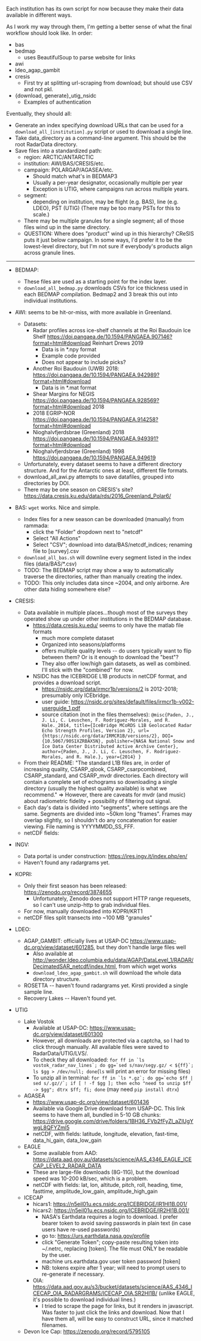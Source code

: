 Each institution has its own script for now because they make their data available in different ways.

As I work my way through them, I'm getting a better sense of what
the final workflow should look like. In order:
* bas
* bedmap
  * uses BeautifulSoup to parse website for links
* awi
* ldeo_agap_gambit
* cresis
  * First try at splitting url-scraping from download; but should use CSV and not pkl.
* {download, generate}_utig_nsidc
  * Examples of authentication

Eventually, they should all:
* Generate an index specifying download URLs that can be used for a `download_all_[institution].py` script or used to download a single line.
* Take data_directory as a command-line argument. This should be the root RadarData directory.
* Save files into a standardized path:
  * region: ARCTIC/ANTARCTIC
  * institution: AWI/BAS/CRESIS/etc.
  * campaign: POLARGAP/AGASEA/etc.
    * Should match what's in BEDMAP3
    * Usually a per-year designator, occasionally multiple per year
    * Exception is UTIG, where campaigns run across multiple years.
  * segment:
    * depending on institution, may be flight (e.g. BAS), line (e.g. LDEO), PST (UTIG) (There may be too many PSTs for this to scale.)
  * There may be multiple granules for a single segment; all of those files wind up in the same directory.
  * QUESTION: Where does "product" wind up in this hierarchy? CReSIS puts it just below campaign. In some ways, I'd prefer it to be the lowest-level directory, but I'm not sure if everybody's products align across granule lines.

--------------------

* BEDMAP:
  * These files are used as a starting point for the index layer.
  * `download_all_bedmap.py` downloads CSVs for ice thickness used in each BEDMAP compilation. Bedmap2 and 3 break this out into individual institutions.

* AWI: seems to be hit-or-miss, with more available in Greenland.
  * Datasets:
    * Radar profiles across ice-shelf channels at the Roi Baudouin Ice Shelf https://doi.pangaea.de/10.1594/PANGAEA.907146?format=html#download Reinhart Drews 2019
      * Data is in *.npy format
      * Example code provided
      * Does not appear to include picks?
    * Another Roi Baudouin (UWB) 2018: https://doi.pangaea.de/10.1594/PANGAEA.942989?format=html#download
      * Data is in *.mat format
    *  Shear Margins for NEGIS https://doi.pangaea.de/10.1594/PANGAEA.928569?format=html#download 2018
    * 2018 EGRIP-NOR https://doi.pangaea.de/10.1594/PANGAEA.914258?format=html#download
    * Nioghalvfjerdsbrae (Greenland) 2018 https://doi.pangaea.de/10.1594/PANGAEA.949391?format=html#download
    * Nioghalvfjerdsbrae (Greenland) 1998 https://doi.pangaea.de/10.1594/PANGAEA.949619
  * Unfortunately, every dataset seems to have a different directory structure. And for the Antarctic ones at least, different file formats.
  * download_all_awi.py attempts to save datafiles, grouped into directories by DOI.
  * There may be one season on CRESIS's site? https://data.cresis.ku.edu/data/rds/2016_Greenland_Polar6/

* BAS: `wget` works. Nice and simple.
  * Index files for a new season can be downloaded (manually) from rammada:
    * click the "Folder" dropdown next to "netcdf"
    * Select "All Actions"
    * Select "CSV"; download into data/BAS/netcdf_indices; renaming file to [survey].csv
  *  `download_all_bas.sh` will downline every segment listed in the index files (data/BAS/*.csv)
  * TODO: The BEDMAP script may show a way to automatically traverse the directories, rather than manually creating the index.
  * TODO: This only includes data since ~2004, and only airborne. Are other data hiding somewhere else?

* CRESIS:
  * Data available in multiple places...though most of the surveys they operated show up under other institutions in the BEDMAP database.
    * https://data.cresis.ku.edu/ seems to only have the matlab file formats
      * much more complete dataset
      * Organized into seasons/platforms
      * offers multiple quality levels -- do users typically want to flip between them? Or is it enough to download the "best"?
      * They also offer low/high gain datasets, as well as combined. I'll stick with the "combined" for now.
    * NSIDC has the ICEBRIDGE L1B products in netCDF format, and provides a download script.
      * https://nsidc.org/data/irmcr1b/versions/2 is 2012-2018; presumably only ICEbridge.
      * user guide: https://nsidc.org/sites/default/files/irmcr1b-v002-userguide_1.pdf
      * source citation (not in the files themselves): `@misc{Paden, J., J. Li, C. Leuschen, F. Rodriguez-Morales, and R. Hale._2014, title={IceBridge MCoRDS L1B Geolocated Radar Echo Strength Profiles, Version 2}, url={https://nsidc.org/data/IRMCR1B/versions/2}, DOI={10.5067/90S1XZRBAX5N}, publisher={NASA National Snow and Ice Data Center Distributed Active Archive Center}, author={Paden, J., J. Li, C. Leuschen, F. Rodriguez-Morales, and R. Hale.}, year={2014} }`
  * From their README: "The standard L1B files are, in order of increasing quality, CSARP_qlook, CSARP_csarpcombined, CSARP_standard, and CSARP_mvdr directories. Each directory will contain a complete set of echograms so downloading a single directory (usually the highest quality available) is what we recommend." => However, there are caveats for mvdr (and music) about radiometric fidelity + possibility of filtering out signal.
  * Each day's data is divided into "segments", where settings are the same. Segments are divided into ~50km long "frames". Frames may overlap slightly, so I shouldn't do any concatenation for easier viewing. File naming is YYYYMMDD_SS_FFF.
  * netCDF fields:

* INGV:
  * Data portal is under construction: https://ires.ingv.it/index.php/en/
  * Haven't found any radargrams yet.

* KOPRI:
  * Only their first season has been released: https://zenodo.org/record/3874655
    * Unfortunately, Zenodo does not support HTTP range requesets, so I can't use unzip-http to grab individual files.
  * For now, manually downloaded into KOPRI/KRT1
  * netCDF files split transects into ~100 MB "granules"

* LDEO:
  * AGAP_GAMBIT: officially lives at USAP-DC https://www.usap-dc.org/view/dataset/601285, but they don't handle large files well
    * Also available at http://wonder.ldeo.columbia.edu/data/AGAP/DataLevel_1/RADAR/DecimatedSAR_netcdf/index.html, from which wget works
    * `download_ldeo_agap_gambit.sh` will download the whole data directory structure.
  * ROSETTA -- haven't found radargrams yet. Kirsti provided a single sample line.
  * Recovery Lakes -- Haven't found yet.

* UTIG
  * Lake Vostok
    * Available at USAP-DC: https://www.usap-dc.org/view/dataset/601300
    * However, all downloads are protected via a captcha, so I had to click through manually. All available files were saved to RadarData/UTIG/LVS/.
    * To check they all downloaded: ```for ff in `ls vostok_radar_nav_lines`; do gg=`sed s/nav/segy.gz/ < ${ff}`; ls $gg > /dev/null; done```(`ls` will print an error for missing files)
    * To unzip all in terminal: ```for ff in `ls *.gz`; do gg=`echo $ff | sed s/.gz//`; if [ ! -f $gg ]; then echo "need to unzip $ff -> $gg"; dtrx $ff; fi; done``` (may need `pip install dtrx`)
  * AGASEA
    * https://www.usap-dc.org/view/dataset/601436
    * Available via Google Drive download from USAP-DC. This link seems to have them all, bundled in 5-10 GB chunks: https://drive.google.com/drive/folders/1BH36_FVb2fFyZl_aZlUgYwgL8QFYZml5
    * netCDF, with fields: latitude, longitude, elevation, fast-time, data_hi_gain, data_low_gain
  * EAGLE
    * Some available from AAD: https://data.aad.gov.au/datasets/science/AAS_4346_EAGLE_ICECAP_LEVEL2_RADAR_DATA
    * These are large-file downloads (8G-11G), but the download speed was 10-200 kB/sec, which is a problem.
    * netCDF with fields: lat, lon, altitude, pitch, roll, heading, time, fasttime, amplitude_low_gain, amplitude_high_gain
  * ICECAP
    * hicars1: https://n5eil01u.ecs.nsidc.org/ICEBRIDGE/IR1HI1B.001/
    * hicars2: https://n5eil01u.ecs.nsidc.org/ICEBRIDGE/IR2HI1B.001/
      * NASA's Earthdata requires a login to download. I prefer bearer token to avoid saving passwords in plain text (in case users have re-used passwords)
      * go to: https://urs.earthdata.nasa.gov/profile
      * click "Generate Token"; copy-paste resulting token into ~/.netrc, replacing [token]. The file must ONLY be readable by the user.
      * machine urs.earthdata.gov user token password [token]
      * NB: tokens expire after 1 year; will need to prompt users to re-generate if necessary.
    * OIA: https://data.aad.gov.au/s3/bucket/datasets/science/AAS_4346_ICECAP_OIA_RADARGRAMS/ICECAP_OIA.SR2HI1B/ (unlike EAGLE, it's possible to download individual lines.)
      * I tried to scrape the page for links, but it renders in javascript. Was faster to just click the links and download. Now that I have them all, will be easy to construct URL, since it matched filenames.
  * Devon Ice Cap: https://zenodo.org/record/5795105

